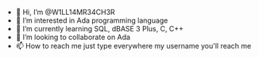 - 👋 Hi, I’m @W1LL14MR34CH3R
- 👀 I’m interested in Ada programming language
- 🌱 I’m currently learning SQL, dBASE 3 Plus, C, C++
- 💞️ I’m looking to collaborate on Ada
- 📫 How to reach me just type everywhere my username you'll reach me

<!---
W1LL14MR34CH3R/W1LL14MR34CH3R is a ✨ special ✨ repository because its `README.md` (this file) appears on your GitHub profile.
You can click the Preview link to take a look at your changes.
--->
